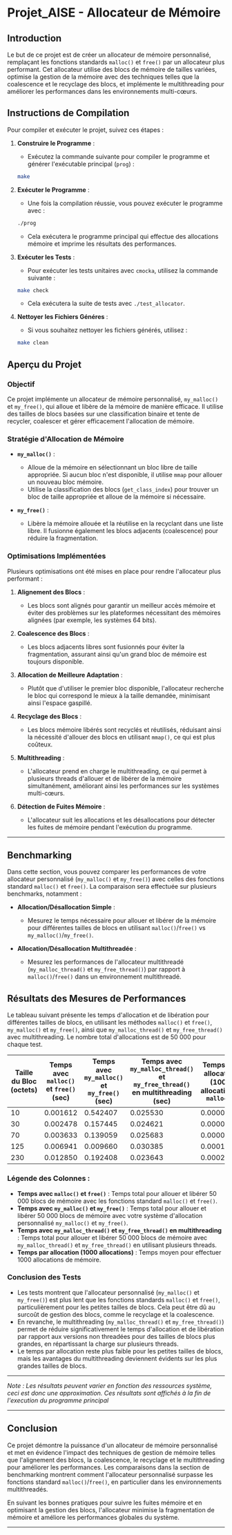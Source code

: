 

# Projet_AISE - Allocateur de Mémoire

## Introduction

Le but de ce projet est de créer un allocateur de mémoire personnalisé, remplaçant les fonctions standards `malloc()` et `free()` par un allocateur plus performant. Cet allocateur utilise des blocs de mémoire de tailles variées, optimise la gestion de la mémoire avec des techniques telles que la coalescence et le recyclage des blocs, et implémente le multithreading pour améliorer les performances dans les environnements multi-cœurs.

## Instructions de Compilation

Pour compiler et exécuter le projet, suivez ces étapes :

1. **Construire le Programme** :
    - Exécutez la commande suivante pour compiler le programme et générer l'exécutable principal (`prog`) :
    ```bash
    make
    ```

2. **Exécuter le Programme** :
    - Une fois la compilation réussie, vous pouvez exécuter le programme avec :
    ```bash
    ./prog
    ```
    - Cela exécutera le programme principal qui effectue des allocations mémoire et imprime les résultats des performances.

3. **Exécuter les Tests** :
    - Pour exécuter les tests unitaires avec `cmocka`, utilisez la commande suivante :
    ```bash
    make check
    ```
    - Cela exécutera la suite de tests avec `./test_allocator`.

4. **Nettoyer les Fichiers Généres** :
    - Si vous souhaitez nettoyer les fichiers générés, utilisez :
    ```bash
    make clean
    ```

## Aperçu du Projet

### Objectif

Ce projet implémente un allocateur de mémoire personnalisé, `my_malloc()` et `my_free()`, qui alloue et libère de la mémoire de manière efficace. Il utilise des tailles de blocs basées sur une classification binaire et tente de recycler, coalescer et gérer efficacement l'allocation de mémoire.

### Stratégie d'Allocation de Mémoire

- **`my_malloc()`** : 
    - Alloue de la mémoire en sélectionnant un bloc libre de taille appropriée. Si aucun bloc n'est disponible, il utilise `mmap` pour allouer un nouveau bloc mémoire.
    - Utilise la classification des blocs (`get_class_index`) pour trouver un bloc de taille appropriée et alloue de la mémoire si nécessaire.

- **`my_free()`** :
    - Libère la mémoire allouée et la réutilise en la recyclant dans une liste libre. Il fusionne également les blocs adjacents (coalescence) pour réduire la fragmentation.

### Optimisations Implémentées

Plusieurs optimisations ont été mises en place pour rendre l'allocateur plus performant :

1. **Alignement des Blocs** :
    - Les blocs sont alignés pour garantir un meilleur accès mémoire et éviter des problèmes sur les plateformes nécessitant des mémoires alignées (par exemple, les systèmes 64 bits).

2. **Coalescence des Blocs** :
    - Les blocs adjacents libres sont fusionnés pour éviter la fragmentation, assurant ainsi qu'un grand bloc de mémoire est toujours disponible.

3. **Allocation de Meilleure Adaptation** :
    - Plutôt que d'utiliser le premier bloc disponible, l'allocateur recherche le bloc qui correspond le mieux à la taille demandée, minimisant ainsi l'espace gaspillé.

4. **Recyclage des Blocs** :
    - Les blocs mémoire libérés sont recyclés et réutilisés, réduisant ainsi la nécessité d'allouer des blocs en utilisant `mmap()`, ce qui est plus coûteux.

5. **Multithreading** :
    - L'allocateur prend en charge le multithreading, ce qui permet à plusieurs threads d'allouer et de libérer de la mémoire simultanément, améliorant ainsi les performances sur les systèmes multi-cœurs.

6. **Détection de Fuites Mémoire** :
    - L'allocateur suit les allocations et les désallocations pour détecter les fuites de mémoire pendant l'exécution du programme.

---

## Benchmarking

Dans cette section, vous pouvez comparer les performances de votre allocateur personnalisé (`my_malloc()` et `my_free()`) avec celles des fonctions standard `malloc()` et `free()`. La comparaison sera effectuée sur plusieurs benchmarks, notamment :

- **Allocation/Désallocation Simple** :
    - Mesurez le temps nécessaire pour allouer et libérer de la mémoire pour différentes tailles de blocs en utilisant `malloc()`/`free()` vs `my_malloc()`/`my_free()`.

- **Allocation/Désallocation Multithreadée** :
    - Mesurez les performances de l'allocateur multithreadé (`my_malloc_thread()` et `my_free_thread()`) par rapport à `malloc()`/`free()` dans un environnement multithreadé.

## Résultats des Mesures de Performances

Le tableau suivant présente les temps d'allocation et de libération pour différentes tailles de blocs, en utilisant les méthodes `malloc()` et `free()`, `my_malloc()` et `my_free()`, ainsi que `my_malloc_thread()` et `my_free_thread()` avec multithreading. Le nombre total d'allocations est de 50 000 pour chaque test.

| Taille du Bloc (octets) | Temps avec `malloc()` et `free()` (sec) | Temps avec `my_malloc()` et `my_free()` (sec) | Temps avec `my_malloc_thread()` et `my_free_thread()` en multithreading (sec) | Temps par allocation (1000 allocations) `malloc()` | Temps par allocation (1000 allocations) `my_malloc()` | Temps par allocation (1000 allocations) `my_malloc_thread()` |
|-------------------------|-----------------------------------------|-----------------------------------------------|-------------------------------------------------------------------------------|---------------------------------------------------|--------------------------------------------------------|------------------------------------------------------------|
| 10                      | 0.001612                                | 0.542407                                      | 0.025530                                                                     | 0.000032                                          | 0.010848                                               | 0.000051                                                   |
| 30                      | 0.002478                                | 0.157445                                      | 0.024621                                                                     | 0.000050                                          | 0.003149                                               | 0.000049                                                   |
| 70                      | 0.003633                                | 0.139059                                      | 0.025683                                                                     | 0.000073                                          | 0.002781                                               | 0.000051                                                   |
| 125                     | 0.006941                                | 0.009660                                      | 0.030385                                                                     | 0.000139                                          | 0.000193                                               | 0.000061                                                   |
| 230                     | 0.012850                                | 0.192408                                      | 0.023643                                                                     | 0.000257                                          | 0.003848                                               | 0.000047                                                   |

### Légende des Colonnes :

- **Temps avec `malloc()` et `free()`** : Temps total pour allouer et libérer 50 000 blocs de mémoire avec les fonctions standard `malloc()` et `free()`.
- **Temps avec `my_malloc()` et `my_free()`** : Temps total pour allouer et libérer 50 000 blocs de mémoire avec votre système d'allocation personnalisé `my_malloc()` et `my_free()`.
- **Temps avec `my_malloc_thread()` et `my_free_thread()` en multithreading** : Temps total pour allouer et libérer 50 000 blocs de mémoire avec `my_malloc_thread()` et `my_free_thread()` en utilisant plusieurs threads.
- **Temps par allocation (1000 allocations)** : Temps moyen pour effectuer 1000 allocations de mémoire.

### Conclusion des Tests

- Les tests montrent que l'allocateur personnalisé (`my_malloc()` et `my_free()`) est plus lent que les fonctions standards `malloc()` et `free()`, particulièrement pour les petites tailles de blocs. Cela peut être dû au surcoût de gestion des blocs, comme le recyclage et la coalescence.
- En revanche, le multithreading (`my_malloc_thread()` et `my_free_thread()`) permet de réduire significativement le temps d'allocation et de libération par rapport aux versions non threadées pour des tailles de blocs plus grandes, en répartissant la charge sur plusieurs threads.
- Le temps par allocation reste plus faible pour les petites tailles de blocs, mais les avantages du multithreading deviennent évidents sur les plus grandes tailles de blocs.

---

*Note : Les résultats peuvent varier en fonction des ressources système, ceci est donc une approximation. Ces résultats sont affichés à la fin de l'execution du programme principal*

---

## Conclusion

Ce projet démontre la puissance d'un allocateur de mémoire personnalisé et met en évidence l'impact des techniques de gestion de mémoire telles que l'alignement des blocs, la coalescence, le recyclage et le multithreading pour améliorer les performances. Les comparaisons dans la section de benchmarking montrent comment l'allocateur personnalisé surpasse les fonctions standard `malloc()`/`free()`, en particulier dans les environnements multithreadés.

En suivant les bonnes pratiques pour suivre les fuites mémoire et en optimisant la gestion des blocs, l'allocateur minimise la fragmentation de mémoire et améliore les performances globales du système.

---
